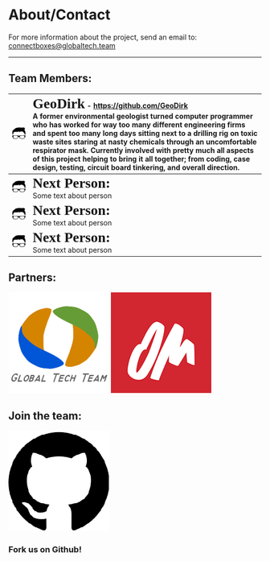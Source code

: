 # About/Contact

For more information about the project, send an email to: <connectboxes@globaltech.team>
___

## Team Members:

| ![GeoDirk](headshot_300.jpg)   | <span style="font-family:Tahoma; font-size:2em;">**GeoDirk**</span> - <https://github.com/GeoDirk><br />A former environmental geologist turned computer programmer who has worked for way too many different engineering firms and spent too many long days sitting next to a drilling rig on toxic waste sites staring at nasty chemicals through an uncomfortable respirator mask.  Currently involved with pretty much all aspects of this project helping to bring it all together; from coding, case design, testing, circuit board tinkering, and overall direction. |
|:---:|:---|
| ![GeoDirk](headshot_300.jpg)   | <span style="font-family:Tahoma; font-size:2em;">**Next Person:**</span><br /> Some text about person |
| ![GeoDirk](headshot_300.jpg)   | <span style="font-family:Tahoma; font-size:2em;">**Next Person:**</span><br /> Some text about person |
| ![GeoDirk](headshot_300.jpg)   | <span style="font-family:Tahoma; font-size:2em;">**Next Person:**</span><br /> Some text about person |

## Partners:

[![Global Tech Team](https://github.com/ConnectBox/website_posts/blob/master/GlobalTechTeam_200.png?raw=true)](http://globaltech.team/)
[![OM](om_200.png)](http://om.org/)

## Join the team:

[![Github Project](https://github.com/ConnectBox/website_posts/blob/master/github_200.png?raw=true)](https://github.com/ConnectBox/connectbox-pi)

### Fork us on Github!